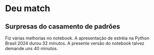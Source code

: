 # Deu match

## Surpresas do casamento de padrões

Fiz várias melhorias no notebook.
A apresentação de estréia na Python Brasil 2024
durou 32 minutos.
A presente versão do notebook talvez demande uns 40 minutos.
